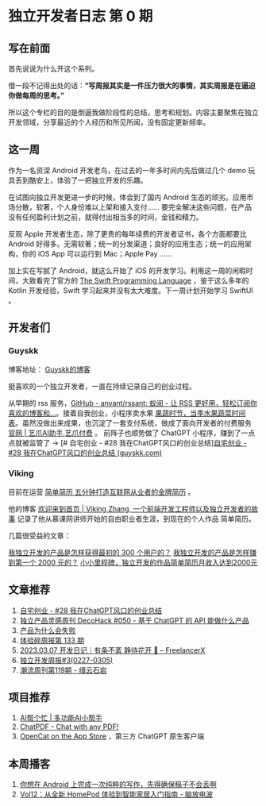 # 独立开发者日志 第 0 期

## 写在前面

首先说说为什么开这个系列。

借一段不记得出处的话：**“写周报其实是一件压力很大的事情，其实周报是在逼迫你做每周的思考。”**

所以这个专栏的目的是倒逼我做阶段性的总结，思考和规划。内容主要聚焦在独立开发领域，分享最近的个人经历和所见所闻，没有固定更新频率。

## 这一周

作为一名资深 Android 开发老鸟，在过去的一年多时间内先后做过几个 demo 玩具丢到酷安上，体验了一把独立开发的乐趣。

在试图向独立开发更进一步的时候，体会到了国内 Android 生态的顽劣。应用市场分散，软著，个人身份难以上架和接入支付...... 要完全解决这些问题，在产品没有任何盈利计划之前，就得付出相当多的时间，金钱和精力。

反观 Apple 开发者生态，除了更贵的每年续费的开发者证书，各个方面都要比 Android 好得多。无需软著；统一的分发渠道；良好的应用生态；统一的应用架构，你的 iOS App 可以运行到 Mac；Apple Pay ......

加上实在写腻了 Android，就这么开始了 iOS 的开发学习。利用这一周的闲暇时间，大致看完了官方的 [The Swift Programming Language](https://docs.swift.org/swift-book/documentation) ，鉴于这么多年的 Kotlin 开发经验，Swift 学习起来并没有太大难度。下一周计划开始学习 SwiftUI 。

## 开发者们

### Guyskk

博客地址： [Guyskk的博客](https://blog.guyskk.com/ "Guyskk的博客") 

挺喜欢的一个独立开发者，一直在持续记录自己的创业过程。

从早期的 rss 服务，[GitHub - anyant/rssant: 蚁阅 - 让 RSS 更好用，轻松订阅你喜欢的博客和...](https://github.com/anyant/rssant "GitHub - anyant/rssant: 蚁阅 - 让 RSS 更好用，轻松订阅你喜欢的博客和...")。接着自我创业，小程序卖水果 [果蔬时节，当季水果蔬菜时间表](https://www.guoshuapp.com/ "果蔬时节，当季水果蔬菜时间表")。虽然没做出来成果，也沉淀了一套支付系统，做成了面向开发者的付费服务 [官网 | 艺爪AI助手,艺爪付费](https://www.ezfuns.com/ "官网 | 艺爪AI助手,艺爪付费") 。 前阵子也顺势做了 ChatGPT 小程序，赚到了一点点就被监管了 -> [# 自宅创业 - #28 我在ChatGPT风口的创业总结][自宅创业 - #28 我在ChatGPT风口的创业总结 (guyskk.com)](https://blog.guyskk.com/notes/onebiz-28)

### Viking

目前在运营  [简单简历 五分钟打造互联网从业者的金牌简历](https://easycv.cn/ "简单简历 五分钟打造互联网从业者的金牌简历") 。 

他的博客 [欢迎来到首页 | Viking Zhang, 一个前端开发工程师以及独立开发者的故事](https://vikingz.me/ "欢迎来到首页 | Viking Zhang, 一个前端开发工程师以及独立开发者的故事") 记录了他从慕课网讲师开始的自由职业者生涯，到现在的个人作品 简单简历。 

几篇很受益的文章： 

[我独立开发的产品是怎样获得最初的 300 个用户的？](https://vikingz.me/first-300-customers/ "我独立开发的产品是怎样获得最初的 300 个用户的？ | Viking Zhang, 一个前端开发工...")
[我独立开发的产品是怎样赚到第一个 2000 元的？](https://vikingz.me/first-2000/ "我独立开发的产品是怎样赚到第一个 2000 元的？ | Viking Zhang, 一个前端开发工程...") 
[小小里程碑，独立开发的作品简单简历月收入达到2000元](https://vikingz.me/2000mrr/ "小小里程碑，独立开发的作品简单简历月收入达到2000元 | Viking Zhang, 一个前端开发...")

## 文章推荐

1. [自宅创业 - #28 我在ChatGPT风口的创业总结](https://blog.guyskk.com/notes/onebiz-28 "自宅创业 - #28 我在ChatGPT风口的创业总结")
2. [独立产品灵感周刊 DecoHack #050 - 基于 ChatGPT 的 API 能做什么产品](https://decohack.zhubai.love/posts/2244447748458225664)
3. [产品为什么会失败](https://mp.weixin.qq.com/s/GRr-DQdz0NyLC4ih7jL8EA)
4. [体验碎周报第 133 期](https://mp.weixin.qq.com/s/1nlZEJxZ7v6fcw-QbLiVdw)
5. [2023.03.07 开发日记｜有条不紊 静待花开 🌼 – FreelancerX](http://freelancer-x.com/archives/844)
6. [独立开发周报#3(0227-0305)](https://mp.weixin.qq.com/s/3Bwe-PpSz670Ox6ozbcXpg)
7. [潮流周刊第119期 - 缙云石宕](https://weekly.tw93.fun/posts/119-%E7%BC%99%E4%BA%91%E7%9F%B3%E5%AE%95)

## 项目推荐
1. [AI帮个忙 | 多功能AI小帮手](https://ai-toolbox.codefuture.top/) 
2. [ChatPDF - Chat with any PDF!](https://www.chatpdf.com/)
3. [OpenCat on the App Store](https://apps.apple.com/us/app/opencat/id6445999201?mt=12) ，第三方 ChatGPT 原生客户端

## 本周播客

1. [你想在 Android 上完成一次纯粹的写作，先得确保稿子不会丢啊](https://www.xiaoyuzhoufm.com/episode/604a3f13ceabf4ca8cc51438)
2. [Vol12：从全新 HomePod 体验到智能家居入门指南 - 脑放电波](https://www.xiaoyuzhoufm.com/episode/63d9597be99bdef7d3c6636b)





